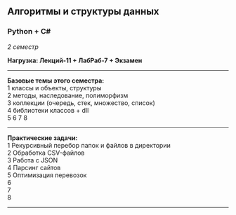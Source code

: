 ## Алгоритмы и структуры данных  
### Python + C#  
_2 семестр_  

__Нагрузка: Лекций-11 + ЛабРаб-7 + Экзамен__  

---  

__Базовые темы этого семестра:__  
1 классы и объекты, структуры  
2 методы, наследование, полиморфизм  
3 коллекции (очередь, стек, множество, список)  
4 библиотеки классов + dll  
5
6
7
8

---  

__Практические задачи:__  
1 Рекурсивный перебор папок и файлов в директории  
2 Обработка CSV-файлов  
3 Работа с JSON  
4 Парсинг сайтов  
5 Оптимизация перевозок  
6  
7  
8  

---  
